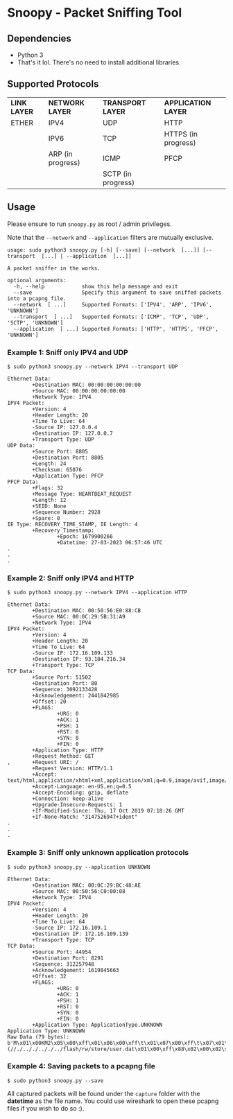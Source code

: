 # Snoopy - Packet Sniffing Tool

## Dependencies
- Python 3
- That's it lol. There's no need to install additional libraries.

## Supported Protocols
<table>
    <tr>
        <td><b>LINK LAYER</b></td>
        <td><b>NETWORK LAYER</b></td>
        <td><b>TRANSPORT LAYER</b></td>
        <td><b>APPLICATION LAYER</b></td>
    </tr>
    <tr>
        <td>ETHER</td>
        <td>IPV4</td>
        <td>UDP</td>
        <td>HTTP</td>
    </tr>
    <tr>
        <td></td>
        <td>IPV6</td>
        <td>TCP</td>
        <td>HTTPS (in progress)</td>
    </tr>
    <tr>
        <td></td>
        <td>ARP (in progress)</td>
        <td>ICMP</td>
        <td>PFCP</td>
    </tr>
    <tr>
        <td></td>
        <td></td>
        <td>SCTP (in progress)</td>
        <td></td>
    </tr>
</table>

## Usage
Please ensure to run `snoopy.py` as root / admin privileges.

Note that the `--network` and `--application` filters are mutually exclusive.
```commandline
usage: sudo python3 snoopy.py [-h] [--save] [--network  [...]] [--transport  [...] | --application  [...]]

A packet sniffer in the works.

optional arguments:
  -h, --help            show this help message and exit
  --save                Specify this argument to save sniffed packets into a pcapng file.
  --network  [ ...]     Supported Formats: ['IPV4', 'ARP', 'IPV6', 'UNKNOWN']
  --transport  [ ...]   Supported Formats: ['ICMP', 'TCP', 'UDP', 'SCTP', 'UNKNOWN']
  --application  [ ...] Supported Formats: ['HTTP', 'HTTPS', 'PFCP', 'UNKNOWN']
```

### Example 1: Sniff only IPV4 and UDP

```commandline
$ sudo python3 snoopy.py --network IPV4 --transport UDP
```
```
Ethernet Data:
        +Destination MAC: 00:00:00:00:00:00
        +Source MAC: 00:00:00:00:00:00
        +Network Type: IPV4
IPV4 Packet:
        +Version: 4
        +Header Length: 20
        +Time To Live: 64
        -Source IP: 127.0.0.4
        +Destination IP: 127.0.0.7
        +Transport Type: UDP
UDP Data:
        +Source Port: 8805
        +Destination Port: 8805
        +Length: 24
        +Checksum: 65076
        +Application Type: PFCP
PFCP Data:
        +Flags: 32
        +Message Type: HEARTBEAT_REQUEST
        +Length: 12
        +SEID: None
        +Sequence Number: 2928
        +Spare: 0
IE Type: RECOVERY_TIME_STAMP, IE Length: 4
        +Recovery Timestamp:
                +Epoch: 1679900266
                +Datetime: 27-03-2023 06:57:46 UTC
.
.
.
```

### Example 2: Sniff only IPV4 and HTTP
```commandline
$ sudo python3 snoopy.py --network IPV4 --application HTTP
```
```
Ethernet Data:
        +Destination MAC: 00:50:56:E0:88:CB
        +Source MAC: 00:0C:29:5B:31:A9
        +Network Type: IPV4
IPV4 Packet:
        +Version: 4
        +Header Length: 20
        +Time To Live: 64
        -Source IP: 172.16.109.133
        +Destination IP: 93.184.216.34
        +Transport Type: TCP
TCP Data:
        +Source Port: 51502
        +Destination Port: 80
        +Sequence: 3092133428
        +Acknowledgement: 2441842985
        +Offset: 20
        +FLAGS:
                +URG: 0
                +ACK: 1
                +PSH: 1
                +RST: 0
                +SYN: 0
                +FIN: 0
        +Application Type: HTTP
        +Request Method: GET
,       +Request URI: /
        +Request Version: HTTP/1.1
        +Accept: text/html,application/xhtml+xml,application/xml;q=0.9,image/avif,image/webp,*/*;q=0.8
        +Accept-Language: en-US,en;q=0.5
        +Accept-Encoding: gzip, deflate
        +Connection: keep-alive
        +Upgrade-Insecure-Requests: 1
        +If-Modified-Since: Thu, 17 Oct 2019 07:18:26 GMT
        +If-None-Match: "3147526947+ident"
.
.
.
```

### Example 3: Sniff only unknown application protocols 
```commandline
$ sudo python3 snoopy.py --application UNKNOWN
```
```
Ethernet Data:
        +Destination MAC: 00:0C:29:BC:48:AE
        +Source MAC: 00:50:56:C0:00:08
        +Network Type: IPV4
IPV4 Packet:
        +Version: 4
        +Header Length: 20
        +Time To Live: 64
        -Source IP: 172.16.109.1
        +Destination IP: 172.16.109.139
        +Transport Type: TCP
TCP Data:
        +Source Port: 44954
        +Destination Port: 8291
        +Sequence: 312257948
        +Acknowledgement: 1619845663
        +Offset: 32
        +FLAGS:
                +URG: 0
                +ACK: 1
                +PSH: 1
                +RST: 0
                +SYN: 0
                +FIN: 0
        +Application Type: ApplicationType.UNKNOWN
Application Type: UNKNOWN
Raw Data (79 bytes):
b'M\x01\x00KM2\x05\x00\xff\x01\x06\x00\xff\t\x01\x07\x00\xff\t\x07\x01\x00\x00!(//./.././.././../flash/rw/store/user.dat\x01\x00\xff\x88\x02\x00\x02\x00\x00\x00\x02\x00\x00\x00'
```

### Example 4: Saving packets to a pcapng file
```commandline
$ sudo python3 snoopy.py --save
```
All captured packets will be found under the `capture` folder with the **datetime** as the file name.
You could use wireshark to open these pcapng files if you wish to do so :).


